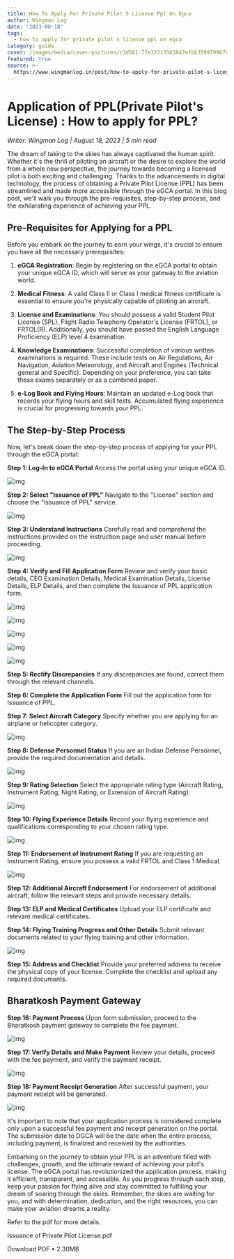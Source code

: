 ```yaml
---
title: How To Apply For Private Pilot S License Ppl On Egca
author: Wingman Log
date: '2023-08-18'
tags:
  - how to apply for private pilot s license ppl on egca
category: guide
cover: /images/media/cover-pictures/c3d501-77e12213363847efbb35997996707800-mv2-43a250c3.png
featured: true
source: >-
  https://www.wingmanlog.in/post/how-to-apply-for-private-pilot-s-license-ppl-on-egca
---
```


# Application of PPL(Private Pilot's License) : How to apply for PPL?

*Writer: Wingman Log | August 18, 2023 | 5 min read*

The dream of taking to the skies has always captivated the human spirit. Whether it's the thrill of piloting an aircraft or the desire to explore the world from a whole new perspective, the journey towards becoming a licensed pilot is both exciting and challenging. Thanks to the advancements in digital technology, the process of obtaining a Private Pilot License (PPL) has been streamlined and made more accessible through the eGCA portal. In this blog post, we'll walk you through the pre-requisites, step-by-step process, and the exhilarating experience of achieving your PPL.

## Pre-Requisites for Applying for a PPL

Before you embark on the journey to earn your wings, it's crucial to ensure you have all the necessary prerequisites:

1.  **eGCA Registration**: Begin by registering on the eGCA portal to obtain your unique eGCA ID, which will serve as your gateway to the aviation world.
    
2.  **Medical Fitness**: A valid Class II or Class I medical fitness certificate is essential to ensure you're physically capable of piloting an aircraft.
    
3.  **License and Examinations**: You should possess a valid Student Pilot License (SPL), Flight Radio Telephony Operator's License (FRTOL), or FRTOL(R). Additionally, you should have passed the English Language Proficiency (ELP) level 4 examination.
    
4.  **Knowledge Examinations**: Successful completion of various written examinations is required. These include tests on Air Regulations, Air Navigation, Aviation Meteorology, and Aircraft and Engines (Technical general and Specific). Depending on your preference, you can take these exams separately or as a combined paper.
    
5.  **e-Log Book and Flying Hours**: Maintain an updated e-Log book that records your flying hours and skill tests. Accumulated flying experience is crucial for progressing towards your PPL.

## The Step-by-Step Process

Now, let's break down the step-by-step process of applying for your PPL through the eGCA portal:

**Step 1: Log-In to eGCA Portal** Access the portal using your unique eGCA ID.

![img](/images/media/blog-media/c3d501-784965dd48c2492ea8d338a2c6f82b52-mv2-069aa257.png)

**Step 2: Select "Issuance of PPL"** Navigate to the "License" section and choose the "Issuance of PPL" service.

![img](/images/media/blog-media/c3d501-3993f3fd58b149909c282dbf71add4af-mv2-1420e201.png)

**Step 3: Understand Instructions** Carefully read and comprehend the instructions provided on the instruction page and user manual before proceeding.

![img](/images/media/blog-media/c3d501-29c31cc5bb0e4dd78bfe74ce99e4b4fe-mv2-1c014e66.png)

**Step 4: Verify and Fill Application Form** Review and verify your basic details, CEO Examination Details, Medical Examination Details, License Details, ELP Details, and then complete the Issuance of PPL application form.

![img](/images/media/blog-media/c3d501-506ec93ebba044528961520e1914db7b-mv2-f2f2c831.png)

![img](/images/media/blog-media/c3d501-efe960d21a864f958d5d9aa0174a1918-mv2-83d7d548.png)

![img](/images/media/blog-media/c3d501-a2d69334aefe43258fd56c747421cd1c-mv2-0e67ce2b.png)

![img](/images/media/blog-media/c3d501-95c3ed9aac1440f9922c15e1e5b957b6-mv2-ae886a2e.png)

![img](/images/media/blog-media/c3d501-23dfb122ddc14d66b89b97f3c4be5891-mv2-7b4a49a4.png)

**Step 5: Rectify Discrepancies** If any discrepancies are found, correct them through the relevant channels.

**Step 6: Complete the Application Form** Fill out the application form for Issuance of PPL.

**Step 7: Select Aircraft Category** Specify whether you are applying for an airplane or helicopter category.

![img](/images/media/blog-media/c3d501-3ef266cbf2284f6bb9435f04fd700214-mv2-f0c2f70f.png)

**Step 8: Defense Personnel Status** If you are an Indian Defense Personnel, provide the required documentation and details.

![img](/images/media/blog-media/c3d501-7b5a9ae1011745aa80444fd79878dfbd-mv2-0c1abe69.png)

**Step 9: Rating Selection** Select the appropriate rating type (Aircraft Rating, Instrument Rating, Night Rating, or Extension of Aircraft Rating).

![img](/images/media/blog-media/c3d501-3277d36220584b2dad9066e34f0fc75d-mv2-30cd7ed0.png)

**Step 10: Flying Experience Details** Record your flying experience and qualifications corresponding to your chosen rating type.

![img](/images/media/blog-media/c3d501-a06186b3a8fd4066b4a1d586986d62d4-mv2-6f7729a1.png)

**Step 11: Endorsement of Instrument Rating** If you are requesting an Instrument Rating, ensure you possess a valid FRTOL and Class 1 Medical.

![img](/images/media/blog-media/c3d501-4f63907ea5ca497aa101e9964283ce69-mv2-91e6e977.png)

**Step 12: Additional Aircraft Endorsement** For endorsement of additional aircraft, follow the relevant steps and provide necessary details.

**Step 13: ELP and Medical Certificates** Upload your ELP certificate and relevant medical certificates.

**Step 14: Flying Training Progress and Other Details** Submit relevant documents related to your flying training and other information.

![img](/images/media/blog-media/c3d501-371f8e63a8984bba9227968c8da65a8b-mv2-8f4e8b37.png)

**Step 15: Address and Checklist** Provide your preferred address to receive the physical copy of your license. Complete the checklist and upload any required documents.

## Bharatkosh Payment Gateway

**Step 16: Payment Process** Upon form submission, proceed to the Bharatkosh payment gateway to complete the fee payment.

![img](/images/media/blog-media/c3d501-3e0bcf2637404803b02352df37607ce6-mv2-518e1de5.png)

**Step 17: Verify Details and Make Payment** Review your details, proceed with the fee payment, and verify the payment receipt.

![img](/images/media/blog-media/c3d501-d0f92554cd8e40d49e6ac3b403d5863c-mv2-4b084932.png)

**Step 18: Payment Receipt Generation** After successful payment, your payment receipt will be generated.

![img](/images/media/blog-media/c3d501-34135949685243a7af545561ad8b44ad-mv2-2b197322.png)

It's important to note that your application process is considered complete only upon a successful fee payment and receipt generation on the portal. The submission date to DGCA will be the date when the entire process, including payment, is finalized and received by the authorities.

Embarking on the journey to obtain your PPL is an adventure filled with challenges, growth, and the ultimate reward of achieving your pilot's license. The eGCA portal has revolutionized the application process, making it efficient, transparent, and accessible. As you progress through each step, keep your passion for flying alive and stay committed to fulfilling your dream of soaring through the skies. Remember, the skies are waiting for you, and with determination, dedication, and the right resources, you can make your aviation dreams a reality.

Refer to the pdf for more details.

Issuance of Private Pilot License.pdf

Download PDF • 2.30MB
